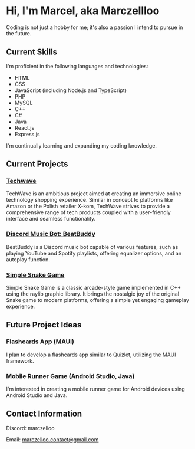 # Hi, I'm Marcel, aka Marczellloo
Coding is not just a hobby for me; it's also a passion I intend to pursue in the future.

## Current Skills
I'm proficient in the following languages and technologies:

- HTML
- CSS
- JavaScript (including Node.js and TypeScript)
- PHP
- MySQL
- C++
- C#
- Java
- React.js
- Express.js
  
I'm continually learning and expanding my coding knowledge.

## Current Projects
### [Techwave](https://github.com/Marczelloo/BeatBuddy-Discord-Bot)
TechWave is an ambitious project aimed at creating an immersive online technology shopping experience. Similar in concept to platforms like Amazon or the Polish retailer X-kom, TechWave strives to provide a comprehensive range of tech products coupled with a user-friendly interface and seamless functionality.

### [Discord Music Bot: BeatBuddy](https://github.com/Marczelloo/TechWave)
BeatBuddy is a Discord music bot capable of various features, such as playing YouTube and Spotify playlists, offering equalizer options, and an autoplay function.

### [Simple Snake Game](https://github.com/Marczelloo/Simple-Snake-Game)
Simple Snake Game is a classic arcade-style game implemented in C++ using the raylib graphic library. It brings the nostalgic joy of the original Snake game to modern platforms, offering a simple yet engaging gameplay experience.

## Future Project Ideas
### Flashcards App (MAUI)
I plan to develop a flashcards app similar to Quizlet, utilizing the MAUI framework.

### Mobile Runner Game (Android Studio, Java)
I'm interested in creating a mobile runner game for Android devices using Android Studio and Java.

## Contact Information
Discord: marczelloo

Email: marczelloo.contact@gmail.com
